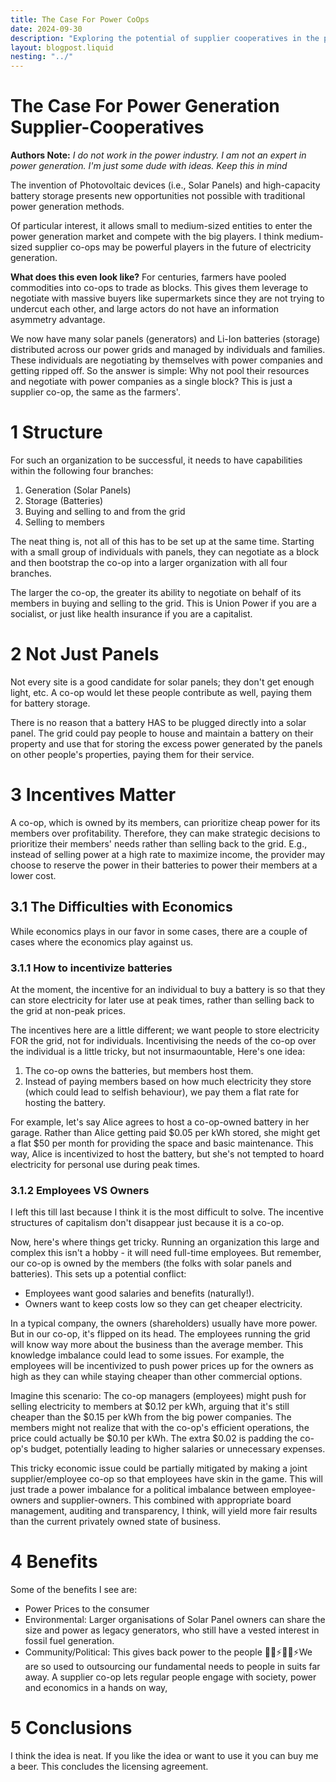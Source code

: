 ```yaml
---
title: The Case For Power CoOps
date: 2024-09-30
description: "Exploring the potential of supplier cooperatives in the power generation industry, particularly with the rise of solar panels and battery storage."
layout: blogpost.liquid
nesting: "../"
---
```


# The Case For Power Generation Supplier-Cooperatives

**Authors Note:** *I do not work in the power industry. I am not an expert in power generation. I'm just some dude with ideas. Keep this in mind*

The invention of Photovoltaic devices (i.e., Solar Panels) and high-capacity battery storage presents new opportunities not possible with traditional power generation methods.

Of particular interest, it allows small to medium-sized entities to enter the power generation market and compete with the big players. I think medium-sized supplier co-ops may be powerful players in the future of electricity generation.

**What does this even look like?**
For centuries, farmers have pooled commodities into co-ops to trade as blocks. This gives them leverage to negotiate with massive buyers like supermarkets since they are not trying to undercut each other, and large actors do not have an information asymmetry advantage.

We now have many solar panels (generators) and Li-Ion batteries (storage) distributed across our power grids and managed by individuals and families. These individuals are negotiating by themselves with power companies and getting ripped off. So the answer is simple: Why not pool their resources and negotiate with power companies as a single block? This is just a supplier co-op, the same as the farmers'.

# 1 Structure
For such an organization to be successful, it needs to have capabilities within the following four branches:
1. Generation (Solar Panels)
2. Storage (Batteries)
3. Buying and selling to and from the grid 
4. Selling to members

The neat thing is, not all of this has to be set up at the same time. Starting with a small group of individuals with panels, they can negotiate as a block and then bootstrap the co-op into a larger organization with all four branches.

The larger the co-op, the greater its ability to negotiate on behalf of its members in buying and selling to the grid. This is Union Power if you are a socialist, or just like health insurance if you are a capitalist.

# 2 Not Just Panels
Not every site is a good candidate for solar panels; they don't get enough light, etc. A co-op would let these people contribute as well, paying them for battery storage.

There is no reason that a battery HAS to be plugged directly into a solar panel. The grid could pay people to house and maintain a battery on their property and use that for storing the excess power generated by the panels on other people's properties, paying them for their service.

# 3 Incentives Matter
A co-op, which is owned by its members, can prioritize cheap power for its members over profitability. Therefore, they can make strategic decisions to prioritize their members' needs rather than selling back to the grid. E.g., instead of selling power at a high rate to maximize income, the provider may choose to reserve the power in their batteries to power their members at a lower cost.

## 3.1 The Difficulties with Economics
While economics plays in our favor in some cases, there are a couple of cases where the economics play against us.

### 3.1.1 How to incentivize batteries
At the moment, the incentive for an individual to buy a battery is so that they can store electricity for later use at peak times, rather than selling back to the grid at non-peak prices.

The incentives here are a little different; we want people to store electricity FOR the grid, not for individuals. Incentivising the needs of the co-op over the individual is a little tricky, but not insurmaountable, Here's one idea:

1. The co-op owns the batteries, but members host them.
2. Instead of paying members based on how much electricity they store (which could lead to selfish behaviour), we pay them a flat rate for hosting the battery.

For example, let's say Alice agrees to host a co-op-owned battery in her garage. Rather than Alice getting paid $0.05 per kWh stored, she might get a flat $50 per month for providing the space and basic maintenance. This way, Alice is incentivized to host the battery, but she's not tempted to hoard electricity for personal use during peak times.

### 3.1.2 Employees VS Owners
I left this till last because I think it is the most difficult to solve. The incentive structures of capitalism don't disappear just because it is a co-op.

Now, here's where things get tricky. Running an organization this large and complex this isn't a hobby - it will need full-time employees. But remember, our co-op is owned by the members (the folks with solar panels and batteries). This sets up a potential conflict:

- Employees want good salaries and benefits (naturally!).
- Owners want to keep costs low so they can get cheaper electricity.

In a typical company, the owners (shareholders) usually have more power. But in our co-op, it's flipped on its head. The employees running the grid will know way more about the business than the average member. This knowledge imbalance could lead to some issues.  For example, the employees will be incentivized to push power prices up for the owners as high as they can while staying cheaper than other commercial options.

Imagine this scenario: The co-op managers (employees) might push for selling electricity to members at $0.12 per kWh, arguing that it's still cheaper than the $0.15 per kWh from the big power companies. The members might not realize that with the co-op's efficient operations, the price could actually be $0.10 per kWh. The extra $0.02 is padding the co-op's budget, potentially leading to higher salaries or unnecessary expenses.

This tricky economic issue could be partially mitigated by making a joint supplier/employee co-op so that employees have skin in the game. This will just trade a power imbalance for a political imbalance between employee-owners and supplier-owners. This combined with appropriate board management, auditing and transparency, I think, will yield more fair results than the current privately owned state of business. 

# 4 Benefits
Some of the benefits I see are:
- Power Prices to the consumer
- Environmental:  Larger organisations of Solar Panel owners can share the size and power as legacy generators, who still have a vested interest in fossil fuel generation.
- Community/Political: This gives back power to the people 💪💡⚡💪💡⚡We are so used to outsourcing our fundamental needs to people in suits far away. A supplier co-op  lets regular people engage with society, power and economics in a hands on way, 

# 5 Conclusions
I think the idea is neat. If you like the idea or want to use it you can buy me a beer. This concludes the licensing agreement. 